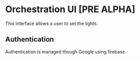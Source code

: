 # Orchestration UI [PRE ALPHA]
This interface allows a user to set the lights.

## Authentication
Authentication is managed though Google using firebase.